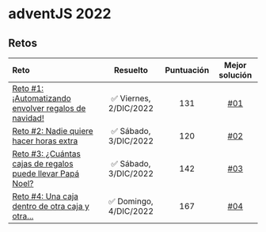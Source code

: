 # adventJS 2022

## Retos

| Reto                                                                                                    |        Resuelto        | Puntuación |   Mejor solución    |
| :------------------------------------------------------------------------------------------------------ | :--------------------: | :--------: | :-----------------: |
| [Reto #1: ¡Automatizando envolver regalos de navidad!](https://adventjs.dev/es/challenges/2022/1)       | ✅ Viernes, 2/DIC/2022 |    131     | [#01](01/index.js)  |
| [Reto #2: Nadie quiere hacer horas extra](https://adventjs.dev/es/challenges/2022/2)                    | ✅ Sábado, 3/DIC/2022  |    120     | [#02](02/index.js)  |
| [Reto #3: ¿Cuántas cajas de regalos puede llevar Papá Noel?](https://adventjs.dev/es/challenges/2022/3) | ✅ Sábado, 3/DIC/2022  |    142     | [#03](03/index.js)  |
| [Reto #4: Una caja dentro de otra caja y otra...](https://adventjs.dev/es/challenges/2022/4)            | ✅ Domingo, 4/DIC/2022 |    167     | [#04](04/03-167.js) |
